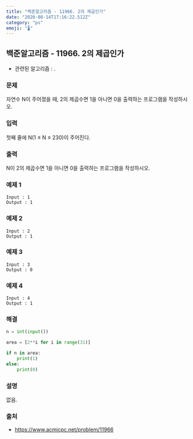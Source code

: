 ```yaml
---
title: "백준알고리즘 - 11966. 2의 제곱인가"
date: "2020-08-14T17:16:22.512Z"
category: "ps"
emoji: "🌡"
---
```


## 백준알고리즘 - 11966. 2의 제곱인가

- 관련된 알고리즘 : .

### 문제

자연수 N이 주어졌을 때, 2의 제곱수면 1을 아니면 0을 출력하는 프로그램을 작성하시오.

### 입력

첫째 줄에 N(1 ≤ N ≤ 230)이 주어진다.

### 출력

N이 2의 제곱수면 1을 아니면 0을 출력하는 프로그램을 작성하시오.

### 예제 1

```
Input : 1
Output : 1
```

### 예제 2

```
Input : 2
Output : 1
```

### 예제 3

```
Input : 3
Output : 0
```

### 예제 4

```
Input : 4
Output : 1
```

### 해결

```python
n = int(input())

area = [2**i for i in range(31)]

if n in area:
    print(1)
else:
    print(0)
```

### 설명

없음.

### 출처

- https://www.acmicpc.net/problem/11966
